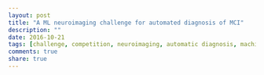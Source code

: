 ```yaml
---
layout: post
title: "A ML neuroimaging challenge for automated diagnosis of MCI"
description: ""
date: 2016-10-21
tags: [challenge, competition, neuroimaging, automatic diagnosis, machine learning, artificial intelligence, alzheimer, mild cognitive impairment]
comments: true
share: true
---
```

